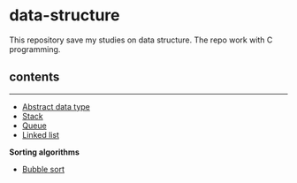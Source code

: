 # data-structure
This repository save my studies on data structure. The repo work with C programming.

## contents
** **
- [Abstract data type](https://github.com/r1beirin/data-structure/tree/main/abstract-data-type)
- [Stack](https://github.com/r1beirin/data-structure/tree/main/stack)
- [Queue](https://github.com/r1beirin/data-structure/tree/main/queue)
- [Linked list](https://github.com/r1beirin/data-structure/tree/main/linked-list)

**Sorting algorithms**
- [Bubble sort](https://github.com/r1beirin/data-structure/tree/main/sorting/bubblesort/)
